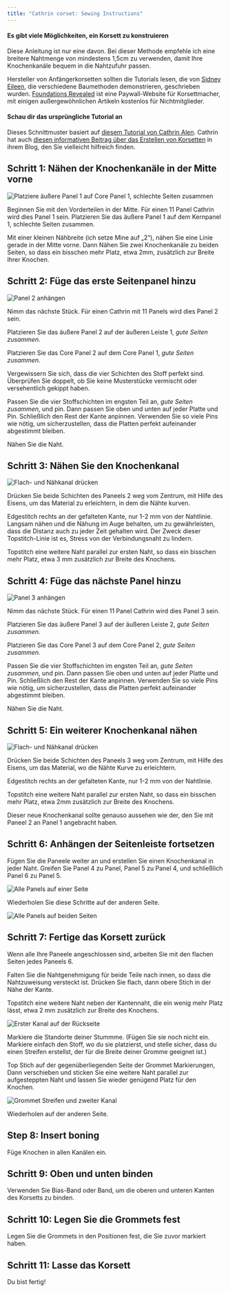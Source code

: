 ```yaml
---
title: "Cathrin corset: Sewing Instructions"
---
```


<Note>

#### Es gibt viele Möglichkeiten, ein Korsett zu konstruieren

Diese Anleitung ist nur eine davon. Bei dieser Methode empfehle ich eine breitere Nahtmenge von mindestens 1,5cm zu verwenden, damit Ihre Knochenkanäle bequem in die Nahtzufuhr passen.

Hersteller von Anfängerkorsetten sollten die Tutorials lesen, die von [Sidney Eileen](http://www.sidneyeileen.com), die verschiedene Baumethoden demonstrieren, geschrieben wurden. [Foundations Revealed](https://www.foundationsrevealed.com) ist eine Paywall-Website für Korsettmacher, mit einigen außergewöhnlichen Artikeln kostenlos für Nichtmitglieder.

#### Schau dir das ursprüngliche Tutorial an

Dieses Schnittmuster basiert auf [diesem Tutorial von Cathrin Alen](https://katafalk.wordpress.com/2010/06/24/underbust-pattern-tutorial/). Cathrin hat auch [diesen informativen Beitrag über das Erstellen von Korsetten](https://katafalk.wordpress.com/2009/05/03/how-i-sew-corsets/) in ihrem Blog, den Sie vielleicht hilfreich finden.

</Note>

## Schritt 1: Nähen der Knochenkanäle in der Mitte vorne

![Platziere äußere Panel 1 auf Core Panel 1, schlechte Seiten zusammen](step01.png)

Beginnen Sie mit den Vorderteilen in der Mitte. Für einen 11 Panel Cathrin wird dies Panel 1 sein. Platzieren Sie das äußere Panel 1 auf dem Kernpanel 1, schlechte Seiten zusammen.

Mit einer kleinen Nähbreite (ich setze Mine auf „2“), nähen Sie eine Linie gerade in der Mitte vorne. Dann Nähen Sie zwei Knochenkanäle zu beiden Seiten, so dass ein bisschen mehr Platz, etwa 2mm, zusätzlich zur Breite Ihrer Knochen.

## Schritt 2: Füge das erste Seitenpanel hinzu

![Panel 2 anhängen](step02.png)

Nimm das nächste Stück. Für einen Cathrin mit 11 Panels wird dies Panel 2 sein.

Platzieren Sie das äußere Panel 2 auf der äußeren Leiste 1, _gute Seiten zusammen_.

Platzieren Sie das Core Panel 2 auf dem Core Panel 1, _gute Seiten zusammen_.

Vergewissern Sie sich, dass die vier Schichten des Stoff perfekt sind. Überprüfen Sie doppelt, ob Sie keine Musterstücke vermischt oder versehentlich gekippt haben.

Passen Sie die vier Stoffschichten im engsten Teil an, _gute Seiten zusammen_, und pin. Dann passen Sie oben und unten auf jeder Platte und Pin. Schließlich den Rest der Kante anpinnen. Verwenden Sie so viele Pins wie nötig, um sicherzustellen, dass die Platten perfekt aufeinander abgestimmt bleiben.

Nähen Sie die Naht.

## Schritt 3: Nähen Sie den Knochenkanal

![Flach- und Nähkanal drücken](step03.png)

Drücken Sie beide Schichten des Paneels 2 weg vom Zentrum, mit Hilfe des Eisens, um das Material zu erleichtern, in dem die Nähte kurven.

Edgestitch rechts an der gefalteten Kante, nur 1-2 mm von der Nahtlinie. Langsam nähen und die Nähung im Auge behalten, um zu gewährleisten, dass die Distanz auch zu jeder Zeit gehalten wird. Der Zweck dieser Topstitch-Linie ist es, Stress von der Verbindungsnaht zu lindern.

Topstitch eine weitere Naht parallel zur ersten Naht, so dass ein bisschen mehr Platz, etwa 3 mm zusätzlich zur Breite des Knochens.

## Schritt 4: Füge das nächste Panel hinzu

![Panel 3 anhängen](step04.png)

Nimm das nächste Stück. Für einen 11 Panel Cathrin wird dies Panel 3 sein.

Platzieren Sie das äußere Panel 3 auf der äußeren Leiste 2, _gute Seiten zusammen_.

Platzieren Sie das Core Panel 3 auf dem Core Panel 2, _gute Seiten zusammen_.

Passen Sie die vier Stoffschichten im engsten Teil an, _gute Seiten zusammen_, und pin. Dann passen Sie oben und unten auf jeder Platte und Pin. Schließlich den Rest der Kante anpinnen. Verwenden Sie so viele Pins wie nötig, um sicherzustellen, dass die Platten perfekt aufeinander abgestimmt bleiben.

Nähen Sie die Naht.

## Schritt 5: Ein weiterer Knochenkanal nähen

![Flach- und Nähkanal drücken](step05.png)

Drücken Sie beide Schichten des Paneels 3 weg vom Zentrum, mit Hilfe des Eisens, um das Material, wo die Nähte Kurve zu erleichtern.

Edgestitch rechts an der gefalteten Kante, nur 1-2 mm von der Nahtlinie.

Topstitch eine weitere Naht parallel zur ersten Naht, so dass ein bisschen mehr Platz, etwa 2mm zusätzlich zur Breite des Knochens.

Dieser neue Knochenkanal sollte genauso aussehen wie der, den Sie mit Paneel 2 an Panel 1 angebracht haben.

## Schritt 6: Anhängen der Seitenleiste fortsetzen

Fügen Sie die Paneele weiter an und erstellen Sie einen Knochenkanal in jeder Naht. Greifen Sie Panel 4 zu Panel, Panel 5 zu Panel 4, und schließlich Panel 6 zu Panel 5.

![Alle Panels auf einer Seite](step06.png)

Wiederholen Sie diese Schritte auf der anderen Seite.

![Alle Panels auf beiden Seiten](step06b.png)

## Schritt 7: Fertige das Korsett zurück

Wenn alle Ihre Paneele angeschlossen sind, arbeiten Sie mit den flachen Seiten jedes Paneels 6.

Falten Sie die Nahtgenehmigung für beide Teile nach innen, so dass die Nahtzuweisung versteckt ist. Drücken Sie flach, dann obere Stich in der Nähe der Kante.

Topstitch eine weitere Naht neben der Kantennaht, die ein wenig mehr Platz lässt, etwa 2 mm zusätzlich zur Breite des Knochens.

![Erster Kanal auf der Rückseite](step07.png)

Markiere die Standorte deiner Stummme. (Fügen Sie sie noch nicht ein. Markiere einfach den Stoff, wo du sie platzierst, und stelle sicher, dass du einen Streifen erstellst, der für die Breite deiner Gromme geeignet ist.)

Top Stich auf der gegenüberliegenden Seite der Grommet Markierungen, Dann verschieben und sticken Sie eine weitere Naht parallel zur aufgesteppten Naht und lassen Sie wieder genügend Platz für den Knochen.

![Grommet Streifen und zweiter Kanal](step07b.png)

Wiederholen auf der anderen Seite.

## Step 8: Insert boning

Füge Knochen in allen Kanälen ein.

## Schritt 9: Oben und unten binden

Verwenden Sie Bias-Band oder Band, um die oberen und unteren Kanten des Korsetts zu binden.

## Schritt 10: Legen Sie die Grommets fest

Legen Sie die Grommets in den Positionen fest, die Sie zuvor markiert haben.

## Schritt 11: Lasse das Korsett

Du bist fertig!
